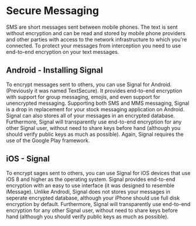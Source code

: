 Secure Messaging
================

SMS are short messages sent between mobile phones. The text is sent without encryption and can be read and stored by mobile phone providers and other parties with access to the network infrastructure to which you're connected. To protect your messages from interception you need to use end-to-end encryption on your text messages.

Android  - Installing Signal
---------------------------

To encrypt messages sent to others, you can use Signal for Android. (Previously it was named TextSecure). It provides end-to-end encryption with support for group messaging, emojis, and even support for unencrypted messaging. Supporting both SMS and MMS messaging, Signal is a drop in replacement for your stock messaging application on Android. Signal can also stores all of your messages in an encrypted database. Furthermore, Signal will transparently use end-to-end encryption for any other Signal user, without need to share keys before hand (although you should verify public keys as much as possible). Again, Signal requires the use of the Google Play framework. 

iOS - Signal
---------------------------


To encrypt sages sent to others, you can use Signal for iOS devices that use iOS 8 and higher as the operating system. Signal provides end-to-end encryption with an easy to use interface (it was designed to resemble iMessage). Unlike Androdi, Signal does not stores your messages in seperate encrypted database, although your iPhone should use full disk encryption by default. Furthermore, Signal will transparently use end-to-end encryption for any other Signal user, without need to share keys before hand (although you should verify public keys as much as possible). 
